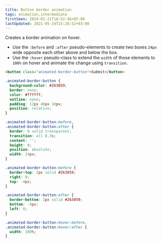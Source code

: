 ```yaml
---
title: Button border animation
tags: animation,intermediate
firstSeen: 2019-01-21T18:52:46+02:00
lastUpdated: 2021-05-24T15:28:52+03:00
---
```


Creates a border animation on hover.

- Use the `:before` and `:after` pseudo-elements to create two boxes `24px` wide opposite each other above and below the box.
- Use the `:hover` pseudo-class to extend the `width` of those elements to `100%` on hover and animate the change using `transition`.

```html
<button class="animated-border-button">Submit</button>
```

```css
.animated-border-button {
  background-color: #263059;
  border: none;
  color: #ffffff;
  outline: none;
  padding: 12px 40px 10px;
  position: relative;
}

.animated-border-button:before,
.animated-border-button:after {
  border: 0 solid transparent;
  transition: all 0.3s;
  content: '';
  height: 0;
  position: absolute;
  width: 24px;
}

.animated-border-button:before {
  border-top: 2px solid #263059;
  right: 0;
  top: -4px;
}

.animated-border-button:after {
  border-bottom: 2px solid #263059;
  bottom: -4px;
  left: 0;
}

.animated-border-button:hover:before,
.animated-border-button:hover:after {
  width: 100%;
}
```
